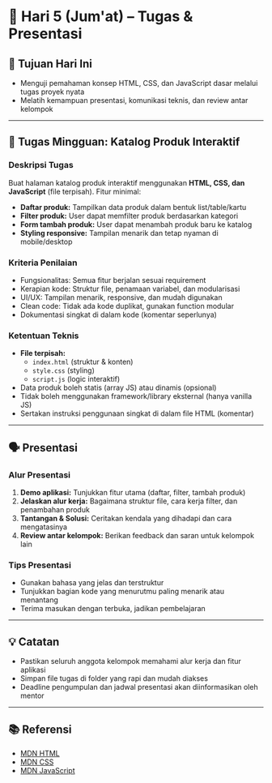 # 📆 Hari 5 (Jum'at) – Tugas & Presentasi

## 🎯 Tujuan Hari Ini
- Menguji pemahaman konsep HTML, CSS, dan JavaScript dasar melalui tugas proyek nyata
- Melatih kemampuan presentasi, komunikasi teknis, dan review antar kelompok

---

## 📝 Tugas Mingguan: Katalog Produk Interaktif
### Deskripsi Tugas
Buat halaman katalog produk interaktif menggunakan **HTML, CSS, dan JavaScript** (file terpisah). Fitur minimal:
- **Daftar produk:** Tampilkan data produk dalam bentuk list/table/kartu
- **Filter produk:** User dapat memfilter produk berdasarkan kategori
- **Form tambah produk:** User dapat menambah produk baru ke katalog
- **Styling responsive:** Tampilan menarik dan tetap nyaman di mobile/desktop

### Kriteria Penilaian
- Fungsionalitas: Semua fitur berjalan sesuai requirement
- Kerapian kode: Struktur file, penamaan variabel, dan modularisasi
- UI/UX: Tampilan menarik, responsive, dan mudah digunakan
- Clean code: Tidak ada kode duplikat, gunakan function modular
- Dokumentasi singkat di dalam kode (komentar seperlunya)

### Ketentuan Teknis
- **File terpisah:**
  - `index.html` (struktur & konten)
  - `style.css` (styling)
  - `script.js` (logic interaktif)
- Data produk boleh statis (array JS) atau dinamis (opsional)
- Tidak boleh menggunakan framework/library eksternal (hanya vanilla JS)
- Sertakan instruksi penggunaan singkat di dalam file HTML (komentar)

---

## 🗣️ Presentasi
### Alur Presentasi
1. **Demo aplikasi:** Tunjukkan fitur utama (daftar, filter, tambah produk)
2. **Jelaskan alur kerja:** Bagaimana struktur file, cara kerja filter, dan penambahan produk
3. **Tantangan & Solusi:** Ceritakan kendala yang dihadapi dan cara mengatasinya
4. **Review antar kelompok:** Berikan feedback dan saran untuk kelompok lain

### Tips Presentasi
- Gunakan bahasa yang jelas dan terstruktur
- Tunjukkan bagian kode yang menurutmu paling menarik atau menantang
- Terima masukan dengan terbuka, jadikan pembelajaran

---

## 💡 Catatan
- Pastikan seluruh anggota kelompok memahami alur kerja dan fitur aplikasi
- Simpan file tugas di folder yang rapi dan mudah diakses
- Deadline pengumpulan dan jadwal presentasi akan diinformasikan oleh mentor

---

## 📚 Referensi
- [MDN HTML](https://developer.mozilla.org/en-US/docs/Web/HTML)
- [MDN CSS](https://developer.mozilla.org/en-US/docs/Web/CSS)
- [MDN JavaScript](https://developer.mozilla.org/en-US/docs/Web/JavaScript)